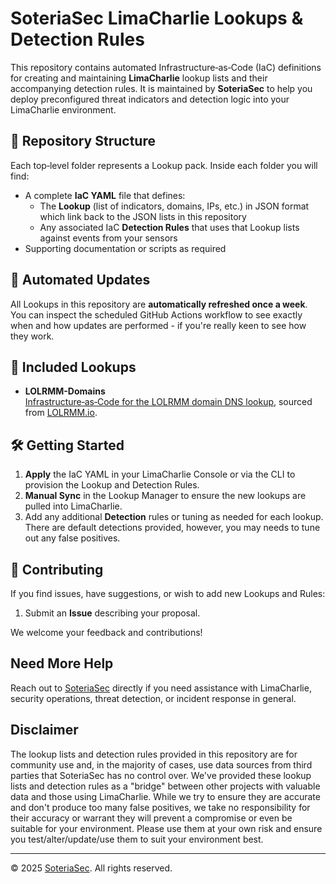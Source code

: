 # SoteriaSec LimaCharlie Lookups & Detection Rules

This repository contains automated Infrastructure‑as‑Code (IaC) definitions for creating and maintaining **LimaCharlie** lookup lists and their accompanying detection rules. It is maintained by **SoteriaSec** to help you deploy preconfigured threat indicators and detection logic into your LimaCharlie environment.

## 📂 Repository Structure

Each top‑level folder represents a Lookup pack. Inside each folder you will find:

- A complete **IaC YAML** file that defines:
  - The **Lookup** (list of indicators, domains, IPs, etc.) in JSON format which link back to the JSON lists in this repository
  - Any associated IaC **Detection Rules** that uses that Lookup lists against events from your sensors
- Supporting documentation or scripts as required

## 🔄 Automated Updates

All Lookups in this repository are **automatically refreshed once a week**. You can inspect the scheduled GitHub Actions workflow to see exactly when and how updates are performed - if you're really keen to see how they work.

## 🚀 Included Lookups

- **LOLRMM-Domains**  
  [Infrastructure‑as‑Code for the LOLRMM domain DNS lookup](LOLRMM-Domains/rmm-domain-lookup-IaC-config.yaml), sourced from [LOLRMM.io](https://lolrmm.io/).

## 🛠️ Getting Started

1. **Apply** the IaC YAML in your LimaCharlie Console or via the CLI to provision the Lookup and Detection Rules.
2. **Manual Sync** in the Lookup Manager to ensure the new lookups are pulled into LimaCharlie.
3. Add any additional **Detection** rules or tuning as needed for each lookup. There are default detections provided, however, you may needs to tune out any false positives.

## 🤝 Contributing

If you find issues, have suggestions, or wish to add new Lookups and Rules:

1. Submit an **Issue** describing your proposal.

We welcome your feedback and contributions!

## Need More Help

Reach out to [SoteriaSec](https://soteriasec.io) directly if you need assistance with LimaCharlie, security operations, threat detection, or incident response in general.

## Disclaimer

The lookup lists and detection rules provided in this repository are for community use and, in the majority of cases, use data sources from third parties that SoteriaSec has no control over. We've provided these lookup lists and detection rules as a "bridge" between other projects with valuable data and those using LimaCharlie. While we try to ensure they are accurate and don't produce too many false positives, we take no responsibility for their accuracy or warrant they will prevent a compromise or even be suitable for your environment. Please use them at your own risk and ensure you test/alter/update/use them to suit your environment best. 

---

© 2025 [SoteriaSec](https://soteriasec.io). All rights reserved.  
